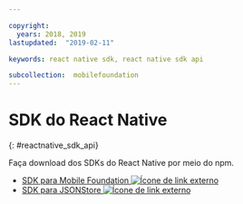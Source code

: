 ```yaml
---

copyright:
  years: 2018, 2019
lastupdated:  "2019-02-11"

keywords: react native sdk, react native sdk api

subcollection:  mobilefoundation
---
```


#	SDK do React Native
{: #reactnative_sdk_api}

Faça download dos SDKs do React Native por meio do npm.

* [SDK para Mobile Foundation ![Ícone de link externo](../../icons/launch-glyph.svg "Ícone de link externo")](https://www.npmjs.com/package/react-native-ibm-mobilefirst)
* [SDK para JSONStore ![Ícone de link externo](../../icons/launch-glyph.svg "Ícone de link externo")](https://www.npmjs.com/package/react-native-mobilefirst-jsonstore)
